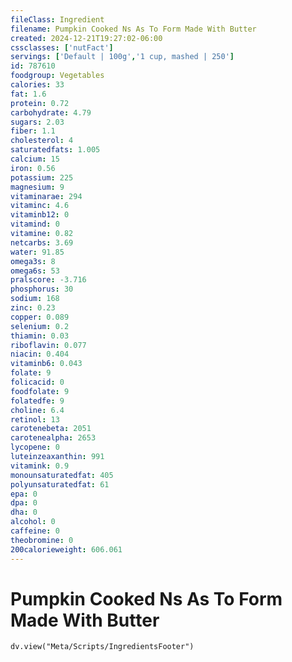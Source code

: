 ```yaml
---
fileClass: Ingredient
filename: Pumpkin Cooked Ns As To Form Made With Butter
created: 2024-12-21T19:27:02-06:00
cssclasses: ['nutFact']
servings: ['Default | 100g','1 cup, mashed | 250']
id: 787610
foodgroup: Vegetables
calories: 33
fat: 1.6
protein: 0.72
carbohydrate: 4.79
sugars: 2.03
fiber: 1.1
cholesterol: 4
saturatedfats: 1.005
calcium: 15
iron: 0.56
potassium: 225
magnesium: 9
vitaminarae: 294
vitaminc: 4.6
vitaminb12: 0
vitamind: 0
vitamine: 0.82
netcarbs: 3.69
water: 91.85
omega3s: 8
omega6s: 53
pralscore: -3.716
phosphorus: 30
sodium: 168
zinc: 0.23
copper: 0.089
selenium: 0.2
thiamin: 0.03
riboflavin: 0.077
niacin: 0.404
vitaminb6: 0.043
folate: 9
folicacid: 0
foodfolate: 9
folatedfe: 9
choline: 6.4
retinol: 13
carotenebeta: 2051
carotenealpha: 2653
lycopene: 0
luteinzeaxanthin: 991
vitamink: 0.9
monounsaturatedfat: 405
polyunsaturatedfat: 61
epa: 0
dpa: 0
dha: 0
alcohol: 0
caffeine: 0
theobromine: 0
200calorieweight: 606.061
---
```


# Pumpkin Cooked Ns As To Form Made With Butter

```dataviewjs
dv.view("Meta/Scripts/IngredientsFooter")
```